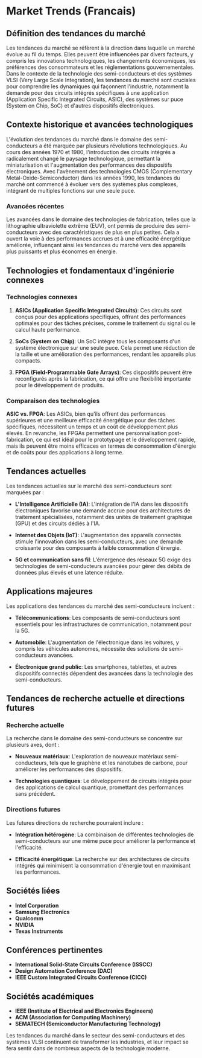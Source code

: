 # Market Trends (Francais)

## Définition des tendances du marché

Les tendances du marché se réfèrent à la direction dans laquelle un marché évolue au fil du temps. Elles peuvent être influencées par divers facteurs, y compris les innovations technologiques, les changements économiques, les préférences des consommateurs et les réglementations gouvernementales. Dans le contexte de la technologie des semi-conducteurs et des systèmes VLSI (Very Large Scale Integration), les tendances du marché sont cruciales pour comprendre les dynamiques qui façonnent l'industrie, notamment la demande pour des circuits intégrés spécifiques à une application (Application Specific Integrated Circuits, ASIC), des systèmes sur puce (System on Chip, SoC) et d'autres dispositifs électroniques.

## Contexte historique et avancées technologiques

L'évolution des tendances du marché dans le domaine des semi-conducteurs a été marquée par plusieurs révolutions technologiques. Au cours des années 1970 et 1980, l'introduction des circuits intégrés a radicalement changé le paysage technologique, permettant la miniaturisation et l'augmentation des performances des dispositifs électroniques. Avec l'avènement des technologies CMOS (Complementary Metal-Oxide-Semiconductor) dans les années 1990, les tendances du marché ont commencé à évoluer vers des systèmes plus complexes, intégrant de multiples fonctions sur une seule puce.

### Avancées récentes

Les avancées dans le domaine des technologies de fabrication, telles que la lithographie ultraviolette extrême (EUV), ont permis de produire des semi-conducteurs avec des caractéristiques de plus en plus petites. Cela a ouvert la voie à des performances accrues et à une efficacité énergétique améliorée, influençant ainsi les tendances du marché vers des appareils plus puissants et plus économes en énergie.

## Technologies et fondamentaux d'ingénierie connexes

### Technologies connexes

1. **ASICs (Application Specific Integrated Circuits)**: Ces circuits sont conçus pour des applications spécifiques, offrant des performances optimales pour des tâches précises, comme le traitement du signal ou le calcul haute performance.
  
2. **SoCs (System on Chip)**: Un SoC intègre tous les composants d'un système électronique sur une seule puce. Cela permet une réduction de la taille et une amélioration des performances, rendant les appareils plus compacts.

3. **FPGA (Field-Programmable Gate Arrays)**: Ces dispositifs peuvent être reconfigurés après la fabrication, ce qui offre une flexibilité importante pour le développement de produits.

### Comparaison des technologies

**ASIC vs. FPGA**: Les ASICs, bien qu'ils offrent des performances supérieures et une meilleure efficacité énergétique pour des tâches spécifiques, nécessitent un temps et un coût de développement plus élevés. En revanche, les FPGAs permettent une personnalisation post-fabrication, ce qui est idéal pour le prototypage et le développement rapide, mais ils peuvent être moins efficaces en termes de consommation d'énergie et de coûts pour des applications à long terme.

## Tendances actuelles

Les tendances actuelles sur le marché des semi-conducteurs sont marquées par :

- **L'Intelligence Artificielle (IA)**: L'intégration de l'IA dans les dispositifs électroniques favorise une demande accrue pour des architectures de traitement spécialisées, notamment des unités de traitement graphique (GPU) et des circuits dédiés à l'IA.
  
- **Internet des Objets (IoT)**: L'augmentation des appareils connectés stimule l'innovation dans les semi-conducteurs, avec une demande croissante pour des composants à faible consommation d'énergie.

- **5G et communication sans fil**: L'émergence des réseaux 5G exige des technologies de semi-conducteurs avancées pour gérer des débits de données plus élevés et une latence réduite.

## Applications majeures

Les applications des tendances du marché des semi-conducteurs incluent :

- **Télécommunications**: Les composants de semi-conducteurs sont essentiels pour les infrastructures de communication, notamment pour la 5G.
  
- **Automobile**: L'augmentation de l'électronique dans les voitures, y compris les véhicules autonomes, nécessite des solutions de semi-conducteurs avancées.

- **Électronique grand public**: Les smartphones, tablettes, et autres dispositifs connectés dépendent des avancées dans la technologie des semi-conducteurs.

## Tendances de recherche actuelle et directions futures

### Recherche actuelle

La recherche dans le domaine des semi-conducteurs se concentre sur plusieurs axes, dont :

- **Nouveaux matériaux**: L'exploration de nouveaux matériaux semi-conducteurs, tels que le graphène et les nanotubes de carbone, pour améliorer les performances des dispositifs.

- **Technologies quantiques**: Le développement de circuits intégrés pour des applications de calcul quantique, promettant des performances sans précédent.

### Directions futures

Les futures directions de recherche pourraient inclure :

- **Intégration hétérogène**: La combinaison de différentes technologies de semi-conducteurs sur une même puce pour améliorer la performance et l'efficacité.

- **Efficacité énergétique**: La recherche sur des architectures de circuits intégrés qui minimisent la consommation d'énergie tout en maximisant les performances.

## Sociétés liées

- **Intel Corporation**
- **Samsung Electronics**
- **Qualcomm**
- **NVIDIA**
- **Texas Instruments**

## Conférences pertinentes

- **International Solid-State Circuits Conference (ISSCC)**
- **Design Automation Conference (DAC)**
- **IEEE Custom Integrated Circuits Conference (CICC)**

## Sociétés académiques

- **IEEE (Institute of Electrical and Electronics Engineers)**
- **ACM (Association for Computing Machinery)**
- **SEMATECH (Semiconductor Manufacturing Technology)**

Les tendances du marché dans le secteur des semi-conducteurs et des systèmes VLSI continuent de transformer les industries, et leur impact se fera sentir dans de nombreux aspects de la technologie moderne.
